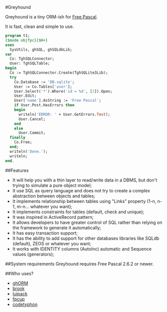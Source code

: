 #Greyhound

Greyhound is a tiny ORM-ish for [Free Pascal](http://freepascal.org/).

It is fast, clean and simple to use.

``` pascal
program t1;
{$mode objfpc}{$H+}
uses
  SysUtils, ghSQL, ghSQLdbLib;
var
  Co: TghSQLConnector;
  User: TghSQLTable;
begin
  Co := TghSQLConnector.Create(TghSQLite3Lib);
  try
    Co.Database := 'DB.sqlite';
    User := Co.Tables['user'];
    User.Select('*').Where('id = %d', [2]).Open;
    User.Edit;
    User['name'].AsString := 'Free Pascal';
    if User.Post.HasErrors then
    begin
      writeln('ERROR: ' + User.GetErrors.Text);
      User.Cancel;
    end
    else
      User.Commit;
  finally
    Co.Free;
  end;
  writeln('Done.');
  writeln;
end.
```

##Features
* It will help you with a thin layer to read/write data in a DBMS, but don't trying to simulate a pure object model;
* It use SQL as query language and does not try to create a complex abstraction between objects and tables;
* It implements relationship between tables using "Links" property (1-n, n-1, m-n... whatever you want);
* It implements constraints for tables (default, check and unique);
* It was inspired in ActiveRecord pattern;
* It allows developers to have greater control of SQL rather than relying on the framework to generate it automatically;
* It has easy transaction support;
* It has the ability to add support for other databases libraries like SQLdb (default), ZEOS or whatever you want;
* It works with IDENTITY columns (AutoInc) automatic and Sequence values (generators);


##System requirements
Greyhound requires Free Pascal 2.6.2 or newer.


##Who uses?
* [ghORM](https://github.com/leledumbo/ghorm)
* [brook](http://brookframework.org)
* [luipack](http://code.google.com/p/luipack/)
* [fpcup](https://bitbucket.org/reiniero/fpcup/)
* [codetyphon](http://www.pilotlogic.com/)
